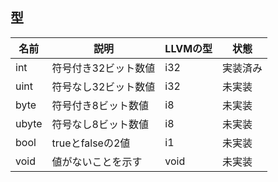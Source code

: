 ## 型
名前 | 説明 | LLVMの型 | 状態
----|----|----|----
int | 符号付き32ビット数値 | i32 | 実装済み
uint | 符号なし32ビット数値 | i32 | 未実装
byte | 符号付き8ビット数値 | i8 | 未実装
ubyte | 符号なし8ビット数値 | i8 | 未実装
bool | trueとfalseの2値 | i1 | 未実装
void | 値がないことを示す | void | 未実装
